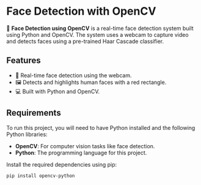 # Face Detection with OpenCV

🚀 **Face Detection using OpenCV** is a real-time face detection system built using Python and OpenCV. The system uses a webcam to capture video and detects faces using a pre-trained Haar Cascade classifier.

## Features

- 🎥 Real-time face detection using the webcam.
- 🖼️ Detects and highlights human faces with a red rectangle.
- 💻 Built with Python and OpenCV.

## Requirements

To run this project, you will need to have Python installed and the following Python libraries:

- **OpenCV**: For computer vision tasks like face detection.
- **Python**: The programming language for this project.

Install the required dependencies using pip:

```bash
pip install opencv-python
